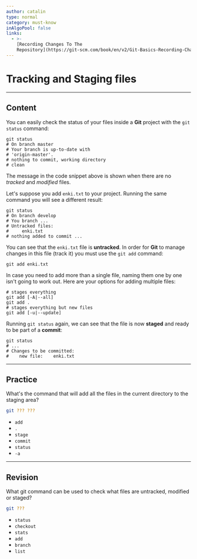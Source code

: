 ```yaml
---
author: catalin
type: normal
category: must-know
inAlgoPool: false
links:
  - >-
    [Recording Changes To The
    Repository](https://git-scm.com/book/en/v2/Git-Basics-Recording-Changes-to-the-Repository){website}
---
```


# Tracking and Staging files


---

## Content

You can easily check the status of your files inside a **Git** project with the `git status` command:

```plain-text
git status
# On branch master
# Your branch is up-to-date with
# 'origin-master'.
# nothing to commit, working directory
# clean
```

The message in the code snippet above is shown when there are no *tracked* and *modified* files.

Let's suppose you add `enki.txt` to your project. Running the same command you will see a different result: 

```plain-text
git status
# On branch develop
# You branch ...
# Untracked files:
#     enki.txt
# nothing added to commit ...
```

You can see that the `enki.txt` file is **untracked**. In order for **Git** to manage changes in this file (track it) you must use the `git add` command:

```plain-text
git add enki.txt
```

In case you need to add more than a single file, naming them one by one isn't going to work out. Here are your options for adding multiple files:

```plain-text
# stages everything
git add [-A|--all]
git add .
# stages everything but new files
git add [-u|--update]
```

Running `git status` again, we can see that the file is now **staged** and ready to be part of a **commit**:

```plain-text
git status
# ...
# Changes to be committed:
#    new file:    enki.txt

```


---

## Practice

What's the command that will add all the files in the current directory to the staging area?

```bash
git ??? ???
```

- `add`
- `.`
- `stage`
- `commit`
- `status`
- `-a`


---

## Revision

What git command can be used to check what files are untracked, modified or staged?

```bash
git ???
```

- `status`
- `checkout`
- `stats`
- `add`
- `branch`
- `list`
